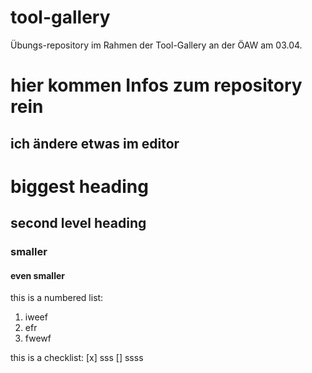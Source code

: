 ﻿# tool-gallery
Übungs-repository im Rahmen der Tool-Gallery an der ÖAW am 03.04.
# hier kommen Infos zum repository rein 



## ich ändere etwas im editor 
# biggest heading
## second level heading
### smaller
#### even smaller 


this is a numbered list:
1. iweef
2. efr
3. fwewf

this is a checklist:
[x] sss
[] ssss